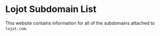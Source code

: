 # Lojot Subdomain List
This website contains information for all of the subdomains attached to `lojot.com`.
